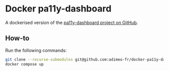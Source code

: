 # Docker pa11y-dashboard

A dockerised version of the [pa11y-dashboard project on GitHub](https://github.com/pa11y/pa11y-dashboard).

## How-to

Run the following commands:

```bash
git clone --recurse-submodules git@github.com:adimeo-fr/docker-pa11y-dashboard.git
docker compose up
```

